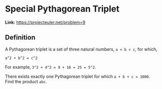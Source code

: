# Special Pythagorean Triplet

**Link:** https://projecteuler.net/problem=9

## Definition

A Pythagorean triplet is a set of three natural numbers, `a < b < c`, for which,

```
a^2 + b^2 = c^2
```

For example, `3^2 + 4^2 = 9 + 16 = 25 = 5^2`.

There exists exactly one Pythagorean triplet for which `a + b + c = 1000`.
Find the product `abc`.
